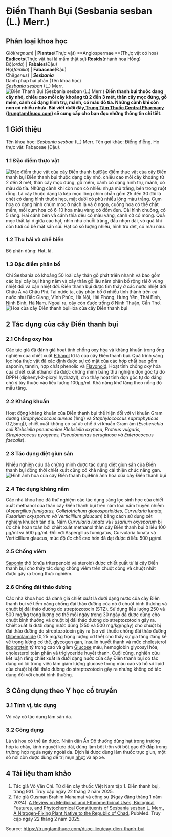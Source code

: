 # Điền Thanh Bụi (Sesbania sesban (L.) Merr.)

Phân loại khoa học  
---  
Giới(_regnum_) |  **Plantae**(Thực vật) **Angiospermae **(Thực vật có hoa) **Eudicots**(Thực vật hai lá mầm thật sự) **Rosids**(nhánh hoa Hồng)  
Bộ(_ordo_) | **Fabales**(Đậu)  
Họ(_familia_) | **Fabaceae**(Đậu)  
Chi(_genus_) | **_Sesbania_**  
Danh pháp hai phần (Tên khoa học)  
_Sesbania sesban_ (L.) Merr.  
![Điền Thanh Bụi \(Sesbania sesban \(L.\) Merr.\)](https://trungtamthuoc.com/images/others/dien-thanh-bui-0605.jpg)
**Điền thanh bụi thuộc dạng cây nhỏ, chiều cao mỗi cây khoảng từ 2 đến 3 mét, thân cây mọc đứng, gỗ mềm, cành có dạng hình trụ, mảnh, có màu đỏ tía. Những cành khi còn non có nhiều nhựa. Bài viết dưới đây,[Trung Tâm Thuốc Central Pharmacy](https://trungtamthuoc.com/ "Trung Tâm Thuốc Central Pharmacy") ([trungtamthuoc.com](https://trungtamthuoc.com/ "trungtamthuoc.com")) sẽ cung cấp cho bạn đọc những thông tin chi tiết.**
##  1 Giới thiệu
Tên khoa học: _Sesbania sesban_ (L.) Merr.
Tên gọi khác: Điềng điễng.
Họ thực vật: Fabaceae (Đậu).
### 1.1 Đặc điểm thực vật
![Đặc điểm thực vật của cây Điền thanh bụi](https://trungtamthuoc.com/images/item/dien-thanh-bui-0.jpg)Đặc điểm thực vật của cây Điền thanh bụi
Điền thanh bụi thuộc dạng cây nhỏ, chiều cao mỗi cây khoảng từ 2 đến 3 mét, thân cây mọc đứng, gỗ mềm, cành có dạng hình trụ, mảnh, có màu đỏ tía.
Những cành khi còn non có nhiều nhựa mủ trắng, bên trong ruột rỗng.
Lá cây thuộc dạng lá kép mọc lông chim chẵn gồm 25 đến 30 đôi lá chét có dạng hình thuôn hẹp, mặt dưới có phủ nhiều lông màu trắng.
Cụm hoa có dạng hình chùm mọc ở nách lá và ở ngọn, cuống hoa có thể chất mềm, mỗi cụm hoa có 6-10 hoa màu vàng có đốm đen. Đài hình chuông, có 5 răng. Hai cánh bên và cánh thìa đều có màu vàng, cánh cờ có móng.
Quả mọc thắt lại ở giữa các hạt, nhìn như chuỗi tràng, đầu nhọn dài, vỏ quả khi còn tươi có bề mặt sần sùi.
Hạt có số lượng nhiều, hình trụ dẹt, có màu nâu.
### 1.2 Thu hái và chế biến
Bộ phận dùng: Hạt, lá.
### 1.3 Đặc điểm phân bố
Chi Sesbania có khoảng 50 loài cây thân gỗ phát triển nhanh và bao gồm các loại cây bụi hàng năm và cây thân gỗ lâu năm phân bố rộng rãi ở vùng nhiệt đới và cận nhiệt đới.
Điền thanh bụi được tìm thấy ở các nước nhiệt đới Châu Á và Châu Phi. Tại nước ta, cây phân bố ở nhiều tỉnh thành trên cả nước như Bắc Giang, Vĩnh Phúc, Hà Nội, Hải Phòng, Hưng Yên, Thái Bình, Ninh Bình, Hà Nam. Ngoài ra, cây còn được trồng ở Ninh Thuận, Cần Thơ.
![Hoa của cây Điền thanh bụi](https://trungtamthuoc.com/images/item/dien-thanh-bui-1.jpg)Hoa của cây Điền thanh bụi
##  2 Tác dụng của cây Điền thanh bụi
### 2.1 Chống oxy hóa
Các tác giả đã đánh giá hoạt tính chống oxy hóa và kháng khuẩn trong ống nghiệm của chiết xuất [Ethanol](https://trungtamthuoc.com/hoat-chat/ethanol "Ethanol") từ lá của cây Điền thanh bụi. Quá trình sàng lọc hóa thực vật đã xác định được sự có mặt của các hợp chất bao gồm saponin, tannin, hợp chất phenolic và [Flavonoid](https://trungtamthuoc.com/hoat-chat/flavonoid "Flavonoid"). Hoạt tính chống oxy hóa của chiết xuất ethanol đã được chứng minh bằng thử nghiệm dọn gốc tự do DPPH (diphenyl-2-picryl hydrazyl), cho thấy hoạt tính dọn gốc tự do đáng chú ý tùy thuộc vào liều lượng 100µg/ml. Khả năng khử tăng theo nồng độ mẫu tăng.
### 2.2 Kháng khuẩn
Hoạt động kháng khuẩn của Điền thanh bụi thể hiện đối với vi khuẩn Gram dương (_Staphylococcus aureus_ (1mg) và _Staphylococcus saprophyticus_ (12,5mg)), chiết xuất không có sự ức chế ở vi khuẩn Gram âm (_Escherichia coli Klebsiella pneumoniae Klebsiella oxytoca, Proteus vulgaris, Streptococcus pyogenes, Pseudomonas aeruginosa và Enterococcus faecalis_).
### 2.3 Tác dụng diệt giun sán
Nhiều nghiên cứu đã chứng minh được tác dụng diệt giun sán của Điền thanh bụi đồng thời chiết xuất cũng có khả năng cải thiện chức năng gan.
![Hình ảnh hoa của cây Điền thanh bụi](https://trungtamthuoc.com/images/item/dien-thanh-bui-2.jpg)Hình ảnh hoa của cây Điền thanh bụi
### 2.4 Tác dụng kháng nấm
Các nhà khoa học đã thử nghiệm các tác dụng sàng lọc sinh học của chiết xuất methanol của thân cây Điền thanh bụi trên năm loài nấm truyền nhiễm (_Aspergillus fumigatus, Colletotrichum gloeosporioides, Curvularia lunata, Fusarium oxysporum và Verticillium glaucum_) bằng cách sử dụng xét nghiệm khuếch tán đĩa. Nấm _Curvularia lunata_ và _Fusarium oxysporum_ bị ức chế hoàn toàn bởi chiết xuất methanol thân cây Điền thanh bụi ở liều 100 µg/ml và 500 µg/ml. Đối với Aspergillus fumigatus, Curvularia lunata và Verticillium glaucus, mức độ ức chế cao hơn đã đạt được ở liều 500 µg/ml.
### 2.5 Chống viêm
[Saponin](https://trungtamthuoc.com/hoat-chat/saponin "Saponin") thô (chứa triterpenoid và steroid) được chiết xuất từ ​​lá cây Điền thanh bụi cho thấy tác dụng chống viêm trên chuột cống và chuột nhắt được gây ra trong thực nghiệm.
### 2.6 Chống đái tháo đường
Các nhà khoa học đã đánh giá chiết xuất lá dưới dạng nước của cây Điền thanh bụi về tiềm năng chống đái tháo đường của nó ở chuột bình thường và chuột bị đái tháo đường do streptozotocin (STZ). Sử dụng liều lượng 250 và 500 mg/kg trọng lượng cơ thể mỗi ngày trong 30 ngày đã được dùng cho chuột bình thường và chuột bị đái tháo đường do streptozotocin gây ra. Chiết xuất lá dưới dạng nước dùng (250 và 500 mg/kg/ngày) cho chuột bị đái tháo đường do streptozotocin gây ra (so với thuốc chống đái tháo đường [Glibenclamide](https://trungtamthuoc.com/hoat-chat/glibenclamide "Glibenclamide") (0,25 mg/kg trọng lượng cơ thể) cho thấy sự gia tăng đáng kể về trọng lượng cơ thể, glycogen gan, [Insulin](https://trungtamthuoc.com/hoat-chat/insulin "Insulin") huyết thanh và mức cholesterol [lipoprotein](https://trungtamthuoc.com/bai-viet/cau-tao-va-phan-loai-liporotein "lipoprotein") tỷ trọng cao và giảm [Glucose](https://trungtamthuoc.com/hoat-chat/glucose "Glucose") máu, hemoglobin glycosyl hóa, cholesterol toàn phần và triglyceride huyết thanh. Cuối cùng, nghiên cứu kết luận rằng chiết xuất lá dưới dạng nước của cây Điền thanh bụi có tác dụng có lợi trong việc làm giảm lượng glucose trong máu cao và hồ sơ lipid của chuột bị đái tháo đường do streptozotocin gây ra nhưng không có tác dụng đối với chuột bình thường.
##  3 Công dụng theo Y học cổ truyền
### 3.1 Tính vị, tác dụng
Vỏ cây có tác dụng làm săn da.
### 3.2 Công dụng
Lá và hoa có thể ăn được.
Nhân dân Ấn Độ thường dùng hạt trong trường hợp ỉa chảy, kinh nguyệt kéo dài, dùng làm bột trộn với bột gạo để đắp trong trường hợp ngứa ngáy ngoài da.
Dịch lá được dùng làm thuốc trục giun, một số nơi còn được dùng để trị mụn [nhọt](https://trungtamthuoc.com/bai-viet/nhot "nhọt") và áp xe.
##  4 Tài liệu tham khảo
  1. Tác giả Võ Văn Chi. Từ điển cây thuốc Việt Nam tập 1. Điền thanh bụi, trang 931. Truy cập ngày 22 tháng 2 năm 2025.
  2. Tác giả Ousman Brahim Mahamat và cộng sự (Ngày đăng tháng 1 năm 2024). [A Review on Medicinal and Ethnomedicinal Uses, Biological Features, and Phytochemical Constituents of Sesbania sesban L. Merr., A Nitrogen-Fixing Plant Native to the Republic of Chad](https://pmc.ncbi.nlm.nih.gov/articles/PMC10807938/), PubMed. Truy cập ngày 22 tháng 2 năm 2025.




Source: https://trungtamthuoc.com/duoc-lieu/cay-dien-thanh-bui
